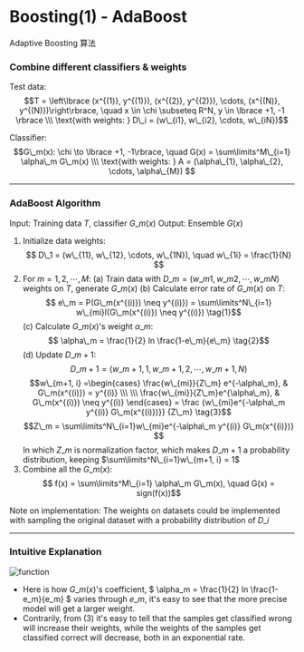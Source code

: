 # Boosting(1) - AdaBoost


Adaptive Boosting 算法

<!--more-->

### Combine different classifiers & weights
Test data: 
$$T = \left\lbrace (x^{(1)}, y^{(1)}), (x^{(2)}, y^{(2)}), \cdots, (x^{(N)}, y^{(N)})\right\rbrace, \quad 
x \in \chi \subseteq R^N, y \in \lbrace +1, -1 \rbrace \\\
\text{with weights: } D\_i = (w\_{i1}, w\_{i2}, \cdots, w\_{iN})$$

Classifier: 
$$G\_m(x): \chi \to \lbrace +1, -1\rbrace, \quad G(x) = \sum\limits^M\_{i=1} \alpha\_m G\_m(x) \\\
\text{with weights: } A = (\alpha\_{1}, \alpha\_{2}, \cdots, \alpha\_{M})
$$


---

### AdaBoost Algorithm
Input: Training data $T$, classifier $G\_m(x)$
Output: Ensemble $G(x)$

1. Initialize data weights:
$$ D\_1 = (w\_{11}, w\_{12}, \cdots,  w\_{1N}), \quad w\_{1i} = \frac{1}{N} $$
2. For $m = 1,2, \cdots, M$:
    (a) Train data with $D\_m = (w\_{m1}, w\_{m2}, \cdots,  w\_{mN})$ weights on $T$, generate $G\_m(x)$
    (b) Calculate error rate of $G\_m(x)$ on $T$:
    $$ e\_m = P(G\_m(x^{(i)}) \neq y^{(i)}) = \sum\limits^N\_{i=1} w\_{mi}I(G\_m(x^{(i)}) \neq y^{(i)}) \tag{1}$$
    (c) Calculate $G\_m(x)$'s weight $\alpha\_m$:
    $$ \alpha\_m = \frac{1}{2} ln \frac{1-e\_m}{e\_m} \tag{2}$$
    (d) Update $D\_{m+1}$:
    $$ D\_{m+1} = (w\_{m+1, 1}, w\_{m+1, 2}, \cdots,  w\_{m+1, N}) $$
    $$w\_{m+1, i}  =\begin{cases} 
    \frac{w\_{mi}}{Z\_m} e^{-\alpha\_m},  & G\_m(x^{(i)}) = y^{(i)} \\\ \\\
    \frac{w\_{mi}}{Z\_m}e^{\alpha\_m},  & G\_m(x^{(i)}) \neq y^{(i)} 
    \end{cases}
    = \frac {w\_{mi}e^{-\alpha\_m y^{(i)} G\_m(x^{(i)})}} {Z\_m} \tag{3}$$
    $$Z\_m = \sum\limits^N\_{i=1}w\_{mi}e^{-\alpha\_m y^{(i)} G\_m(x^{(i)})} $$
    In which $Z\_m$ is normalization factor, which makes $D\_{m+1}$ a probability distribution, keeping $\sum\limits^N\_{i=1}w\_{m+1, i} = 1$
3. Combine all the $G\_m(x)$:
    $$ f(x) =  \sum\limits^M\_{i=1} \alpha\_m G\_m(x), \quad G(x) = sign(f(x))$$

Note on implementation: The weights on datasets could be implemented with sampling the original dataset with a probability distribution of $D\_i$

---

### Intuitive Explanation
![function](https://my-imgshare.oss-cn-shenzhen.aliyuncs.com/Logistic.png)
 
 - Here is how $G\_m(x)$'s coefficient, $ \alpha\_m = \frac{1}{2} ln \frac{1-e\_m}{e\_m} $ varies through $e\_m$, it's easy to see that the more precise model will get a larger weight.
 - Contrarily, from (3) it's easy to tell that the samples get classified wrong will increase their weights, while the weights of the samples get classified correct will decrease, both in an exponential rate.
